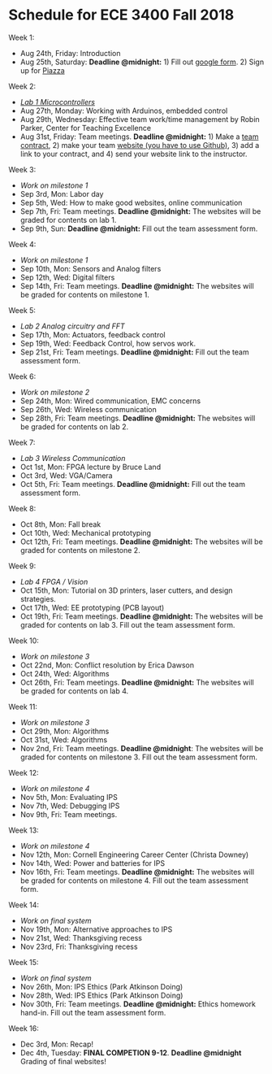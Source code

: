 # Schedule for ECE 3400 Fall 2018

Week 1:
* Aug 24th, Friday: Introduction
* Aug 25th, Saturday: **Deadline @midnight:** 1) Fill out [google form](https://goo.gl/forms/G54ZCPmXbgT65QS32). 2) Sign up for [Piazza](piazza.com/cornell/fall2018/ece3400)

Week 2:
* *[Lab 1 Microcontrollers](./lab1.md)*
* Aug 27th, Monday: Working with Arduinos, embedded control
* Aug 29th, Wednesday: Effective team work/time management by Robin Parker, Center for Teaching Excellence
* Aug 31st, Friday: Team meetings. **Deadline @midnight:** 1) Make a [team contract](./Teamwork/Team_Contract.md), 2) make your team [website (you have to use Github)](https://github.com/CEI-lab/ece3400-2017/blob/master/docs/tutorials/webpages/webpages.md), 3) add a link to your contract, and 4) send your website link to the instructor.

Week 3:
* *Work on milestone 1*
* Sep 3rd, Mon: Labor day
* Sep 5th, Wed: How to make good websites, online communication
* Sep 7th, Fri: Team meetings. **Deadline @midnight:** The websites will be graded for contents on lab 1. 
* Sep 9th, Sun: **Deadline @midnight:** Fill out the team assessment form.

Week 4:
* *Work on milestone 1*
* Sep 10th, Mon: Sensors and Analog filters
* Sep 12th, Wed: Digital filters
* Sep 14th, Fri: Team meetings. **Deadline @midnight:** The websites will be graded for contents on milestone 1. 

Week 5:
* *Lab 2 Analog circuitry and FFT*
* Sep 17th, Mon: Actuators, feedback control
* Sep 19th, Wed: Feedback Control, how servos work.
* Sep 21st, Fri: Team meetings. **Deadline @midnight:** Fill out the team assessment form.


Week 6:
* *Work on milestone 2*
* Sep 24th, Mon: Wired communication, EMC concerns
* Sep 26th, Wed: Wireless communication
* Sep 28th, Fri: Team meetings. **Deadline @midnight:** The websites will be graded for contents on lab 2.

Week 7:
* *Lab 3 Wireless Communication*
* Oct 1st, Mon: FPGA lecture by Bruce Land
* Oct 3rd, Wed: VGA/Camera
* Oct 5th, Fri: Team meetings. **Deadline @midnight:** Fill out the team assessment form.


Week 8:
* Oct 8th, Mon: Fall break
* Oct 10th, Wed: Mechanical prototyping
* Oct 12th, Fri: Team meetings. **Deadline @midnight:** The websites will be graded for contents on milestone 2. 

Week 9:
* *Lab 4 FPGA / Vision*
* Oct 15th, Mon: Tutorial on 3D printers, laser cutters, and design strategies.
* Oct 17th, Wed: EE prototyping (PCB layout)
* Oct 19th, Fri: Team meetings. **Deadline @midnight:** The websites will be graded for contents on lab 3. Fill out the team assessment form.


Week 10:
* *Work on milestone 3*
* Oct 22nd, Mon: Conflict resolution by Erica Dawson
* Oct 24th, Wed: Algorithms
* Oct 26th, Fri: Team meetings. **Deadline @midnight:** The websites will be graded for contents on lab 4. 

Week 11:
* *Work on milestone 3*
* Oct 29th, Mon: Algorithms
* Oct 31st, Wed: Algorithms
* Nov 2nd, Fri: Team meetings. **Deadline @midnight**: The websites will be graded for contents on milestone 3. Fill out the team assessment form.


Week 12:
* *Work on milestone 4*
* Nov 5th, Mon: Evaluating IPS
* Nov 7th, Wed: Debugging IPS
* Nov 9th, Fri: Team meetings. 

Week 13:
* *Work on milestone 4*
* Nov 12th, Mon: Cornell Engineering Career Center (Christa Downey)
* Nov 14th, Wed: Power and batteries for IPS
* Nov 16th, Fri: Team meetings. **Deadline @midnight:** The websites will be graded for contents on milestone 4. Fill out the team assessment form.


Week 14:
* *Work on final system*
* Nov 19th, Mon: Alternative approaches to IPS 
* Nov 21st, Wed: Thanksgiving recess
* Nov 23rd, Fri: Thanksgiving recess

Week 15:
* *Work on final system*
* Nov 26th, Mon: IPS Ethics (Park Atkinson Doing)
* Nov 28th, Wed: IPS Ethics (Park Atkinson Doing)
* Nov 30th, Fri: Team meetings. **Deadline @midnight:** Ethics homework hand-in. Fill out the team assessment form.


Week 16:
* Dec 3rd, Mon: Recap!
* Dec 4th, Tuesday: **FINAL COMPETION 9-12**. **Deadline @midnight** Grading of final websites!
